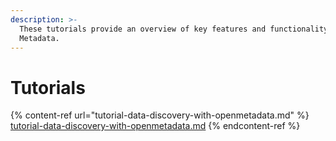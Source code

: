 ```yaml
---
description: >-
  These tutorials provide an overview of key features and functionality in Open
  Metadata.
---
```


# Tutorials

{% content-ref url="tutorial-data-discovery-with-openmetadata.md" %}
[tutorial-data-discovery-with-openmetadata.md](tutorial-data-discovery-with-openmetadata.md)
{% endcontent-ref %}
